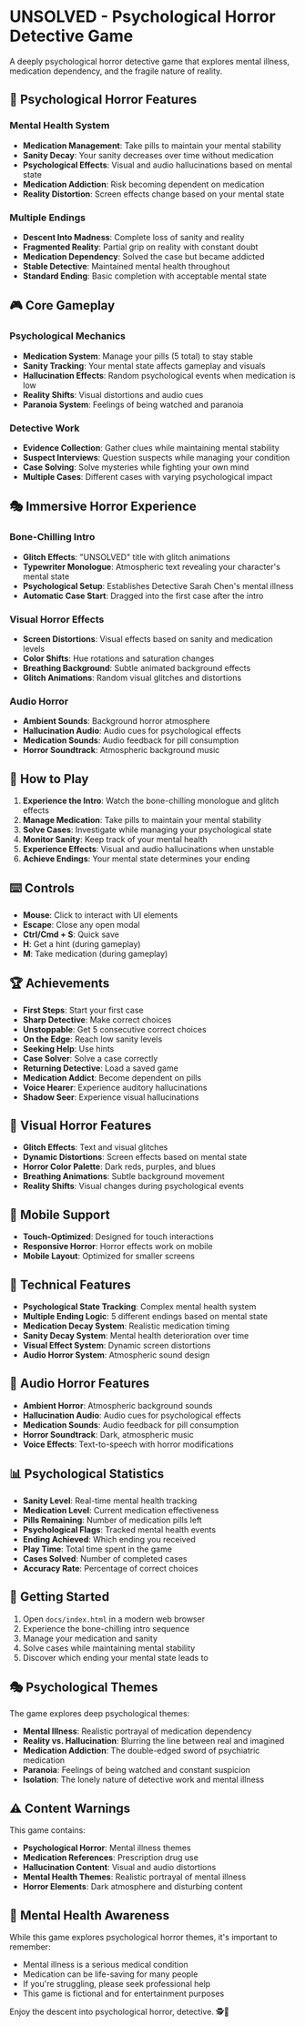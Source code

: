 # UNSOLVED - Psychological Horror Detective Game

A deeply psychological horror detective game that explores mental illness, medication dependency, and the fragile nature of reality.

## 🧠 Psychological Horror Features

### Mental Health System
- **Medication Management**: Take pills to maintain your mental stability
- **Sanity Decay**: Your sanity decreases over time without medication
- **Psychological Effects**: Visual and audio hallucinations based on mental state
- **Medication Addiction**: Risk becoming dependent on medication
- **Reality Distortion**: Screen effects change based on your mental state

### Multiple Endings
- **Descent Into Madness**: Complete loss of sanity and reality
- **Fragmented Reality**: Partial grip on reality with constant doubt
- **Medication Dependency**: Solved the case but became addicted
- **Stable Detective**: Maintained mental health throughout
- **Standard Ending**: Basic completion with acceptable mental state

## 🎮 Core Gameplay

### Psychological Mechanics
- **Medication System**: Manage your pills (5 total) to stay stable
- **Sanity Tracking**: Your mental state affects gameplay and visuals
- **Hallucination Effects**: Random psychological events when medication is low
- **Reality Shifts**: Visual distortions and audio cues
- **Paranoia System**: Feelings of being watched and paranoia

### Detective Work
- **Evidence Collection**: Gather clues while maintaining mental stability
- **Suspect Interviews**: Question suspects while managing your condition
- **Case Solving**: Solve mysteries while fighting your own mind
- **Multiple Cases**: Different cases with varying psychological impact

## 🎭 Immersive Horror Experience

### Bone-Chilling Intro
- **Glitch Effects**: "UNSOLVED" title with glitch animations
- **Typewriter Monologue**: Atmospheric text revealing your character's mental state
- **Psychological Setup**: Establishes Detective Sarah Chen's mental illness
- **Automatic Case Start**: Dragged into the first case after the intro

### Visual Horror Effects
- **Screen Distortions**: Visual effects based on sanity and medication levels
- **Color Shifts**: Hue rotations and saturation changes
- **Breathing Background**: Subtle animated background effects
- **Glitch Animations**: Random visual glitches and distortions

### Audio Horror
- **Ambient Sounds**: Background horror atmosphere
- **Hallucination Audio**: Audio cues for psychological effects
- **Medication Sounds**: Audio feedback for pill consumption
- **Horror Soundtrack**: Atmospheric background music

## 🎯 How to Play

1. **Experience the Intro**: Watch the bone-chilling monologue and glitch effects
2. **Manage Medication**: Take pills to maintain your mental stability
3. **Solve Cases**: Investigate while managing your psychological state
4. **Monitor Sanity**: Keep track of your mental health
5. **Experience Effects**: Visual and audio hallucinations when unstable
6. **Achieve Endings**: Your mental state determines your ending

## ⌨️ Controls

- **Mouse**: Click to interact with UI elements
- **Escape**: Close any open modal
- **Ctrl/Cmd + S**: Quick save
- **H**: Get a hint (during gameplay)
- **M**: Take medication (during gameplay)

## 🏆 Achievements

- **First Steps**: Start your first case
- **Sharp Detective**: Make correct choices
- **Unstoppable**: Get 5 consecutive correct choices
- **On the Edge**: Reach low sanity levels
- **Seeking Help**: Use hints
- **Case Solver**: Solve a case correctly
- **Returning Detective**: Load a saved game
- **Medication Addict**: Become dependent on pills
- **Voice Hearer**: Experience auditory hallucinations
- **Shadow Seer**: Experience visual hallucinations

## 🎨 Visual Horror Features

- **Glitch Effects**: Text and visual glitches
- **Dynamic Distortions**: Screen effects based on mental state
- **Horror Color Palette**: Dark reds, purples, and blues
- **Breathing Animations**: Subtle background movement
- **Reality Shifts**: Visual changes during psychological events

## 📱 Mobile Support

- **Touch-Optimized**: Designed for touch interactions
- **Responsive Horror**: Horror effects work on mobile
- **Mobile Layout**: Optimized for smaller screens

## 🔧 Technical Features

- **Psychological State Tracking**: Complex mental health system
- **Multiple Ending Logic**: 5 different endings based on mental state
- **Medication Decay System**: Realistic medication timing
- **Sanity Decay System**: Mental health deterioration over time
- **Visual Effect System**: Dynamic screen distortions
- **Audio Horror System**: Atmospheric sound design

## 🎵 Audio Horror Features

- **Ambient Horror**: Atmospheric background sounds
- **Hallucination Audio**: Audio cues for psychological effects
- **Medication Sounds**: Audio feedback for pill consumption
- **Horror Soundtrack**: Dark, atmospheric music
- **Voice Effects**: Text-to-speech with horror modifications

## 📊 Psychological Statistics

- **Sanity Level**: Real-time mental health tracking
- **Medication Level**: Current medication effectiveness
- **Pills Remaining**: Number of medication pills left
- **Psychological Flags**: Tracked mental health events
- **Ending Achieved**: Which ending you received
- **Play Time**: Total time spent in the game
- **Cases Solved**: Number of completed cases
- **Accuracy Rate**: Percentage of correct choices

## 🚀 Getting Started

1. Open `docs/index.html` in a modern web browser
2. Experience the bone-chilling intro sequence
3. Manage your medication and sanity
4. Solve cases while maintaining mental stability
5. Discover which ending your mental state leads to

## 🎭 Psychological Themes

The game explores deep psychological themes:
- **Mental Illness**: Realistic portrayal of medication dependency
- **Reality vs. Hallucination**: Blurring the line between real and imagined
- **Medication Addiction**: The double-edged sword of psychiatric medication
- **Paranoia**: Feelings of being watched and constant suspicion
- **Isolation**: The lonely nature of detective work and mental illness

## ⚠️ Content Warnings

This game contains:
- **Psychological Horror**: Mental illness themes
- **Medication References**: Prescription drug use
- **Hallucination Content**: Visual and audio distortions
- **Mental Health Themes**: Realistic portrayal of mental illness
- **Horror Elements**: Dark atmosphere and disturbing content

## 🧠 Mental Health Awareness

While this game explores psychological horror themes, it's important to remember:
- Mental illness is a serious medical condition
- Medication can be life-saving for many people
- If you're struggling, please seek professional help
- This game is fictional and for entertainment purposes

Enjoy the descent into psychological horror, detective. 🕵️💊
